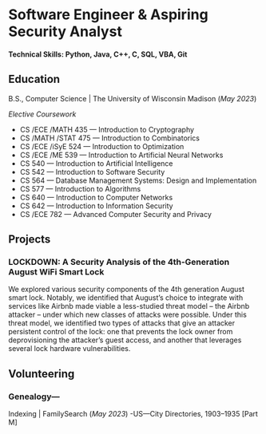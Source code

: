 # Software Engineer & Aspiring Security Analyst

#### Technical Skills: Python, Java, C++, C, SQL, VBA, Git

## Education
B.S., Computer Science | The University of Wisconsin Madison (_May 2023_)

<i>Elective Coursework</i>
- CS /​ECE /​MATH  435 — Introduction to Cryptography
- CS /MATH /​STAT  475 — Introduction to Combinatorics
- CS /​ECE /​iSyE  524 — Introduction to Optimization
- CS /ECE ​/​ME  539 — Introduction to Artificial Neural Networks
- CS 540 — Introduction to Artificial Intelligence
- CS 542 — Introduction to Software Security
- CS 564 — Database Management Systems: Design and Implementation
- CS 577 — Introduction to Algorithms
- CS 640 — Introduction to Computer Networks
- CS 642 — Introduction to Information Security
- CS /ECE 782 — Advanced Computer Security and Privacy

## Projects
### LOCKDOWN: A Security Analysis of the 4th-Generation August WiFi Smart Lock

We explored various security components of the 4th generation August smart lock. Notably, we identified that August’s choice to integrate with services like Airbnb made viable a less-studied threat model – the Airbnb attacker – under which new classes of attacks were possible. Under this threat model, we identified two types of attacks that give an attacker persistent control of the lock: one that prevents the lock owner from deprovisioning the attacker’s guest access, and another that leverages several lock hardware vulnerabilities.

## Volunteering
### Genealogy—
Indexing | FamilySearch (_May 2023_)
-US—City Directories, 1903–1935 [Part M]
